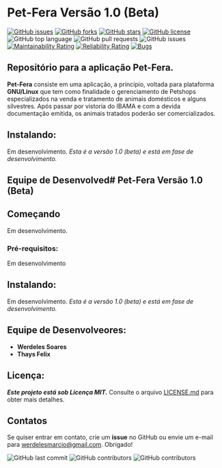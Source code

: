 # Pet-Fera Versão 1.0 (Beta)

[![GitHub issues](https://img.shields.io/github/issues/werdelesmarcio/PetFera3.0)](https://github.com/werdelesmarcio/PetFera3.0/issues)  [![GitHub forks](https://img.shields.io/github/forks/werdelesmarcio/PetFera3.0)](https://github.com/werdelesmarcio/PetFera3.0/network)  [![GitHub stars](https://img.shields.io/github/stars/werdelesmarcio/PetFera3.0)](https://github.com/werdelesmarcio/PetFera3.0/stargazers)  [![GitHub license](https://img.shields.io/github/license/werdelesmarcio/PetFera3.0)](https://github.com/werdelesmarcio/PetFera3.0/blob/main/LICENSE)  ![GitHub top language](https://img.shields.io/github/languages/top/werdelesmarcio/PetFera3.0)  ![GitHub pull requests](https://img.shields.io/github/issues-pr/werdelesmarcio/PetFera3.0)  ![GitHub issues](https://img.shields.io/github/issues/werdelesmarcio/PetFera3.0)  [![Maintainability Rating](https://sonarcloud.io/api/project_badges/measure?project=werdelesmarcio_PetFera3.0&metric=sqale_rating)](https://sonarcloud.io/dashboard?id=werdelesmarcio_PetFera3.0)  [![Reliability Rating](https://sonarcloud.io/api/project_badges/measure?project=werdelesmarcio_PetFera3.0&metric=reliability_rating)](https://sonarcloud.io/dashboard?id=werdelesmarcio_PetFera3.0)  [![Bugs](https://sonarcloud.io/api/project_badges/measure?project=werdelesmarcio_PetFera3.0&metric=bugs)](https://sonarcloud.io/dashboard?id=werdelesmarcio_PetFera3.0)

## Repositório para a aplicação Pet-Fera.

**Pet-Fera** consiste em uma aplicação, a princípio, voltada para plataforma **GNU/Linux** que tem como finalidade o gerenciamento de Petshops especializados na venda e tratamento de animais domésticos e alguns silvestres. Após passar por vistoria do IBAMA e com a devida documentação emitida, os animais tratados poderão ser comercializados. 

## Instalando:
Em desenvolvimento.
_Esta é a versão 1.0 (beta) e está em fase de desenvolvimento._

## Equipe de Desenvolved# Pet-Fera Versão 1.0 (Beta)

## Começando
Em desenvolvimento.

### Pré-requisitos:
Em desenvolvimento

## Instalando:
Em desenvolvimento.
_Esta é a versão 1.0 (beta) e está em fase de desenvolvimento._

## Equipe de Desenvolveores:
* **Werdeles Soares**
* **Thays Felix**

## Licença: 
***Este projeto está sob Licença MIT.***
Consulte o arquivo [LICENSE.md](https://github.com/werdelesmarcio/PetFera3.0/blob/main/LICENSE) para obter mais detalhes.

## Contatos
Se quiser entrar em contato, crie um **issue** no GitHub ou envie um e-mail para werdelesmarcio@gmail.com. Obrigado!


<img alt="GitHub last commit" src="https://img.shields.io/github/last-commit/werdelesmarcio/PetFera3.0?style=for-the-badge">  <img alt="GitHub contributors" src="https://img.shields.io/github/contributors/werdelesmarcio/PetFera3.0?style=for-the-badge">  <img alt="GitHub contributors" src="https://img.shields.io/github/repo-size/werdelesmarcio/PetFera3.0?label=REPOSIT%C3%93RIO&logo=GITHUB&style=for-the-badge">
